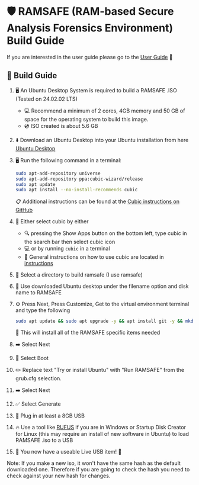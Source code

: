 # 🛡️ RAMSAFE (RAM-based Secure Analysis Forensics Environment) Build Guide

If you are interested in the user guide please go to the [User Guide](user_guide.md) 📖

## 🔨 Build Guide

1. 🖥️ An Ubuntu Desktop System is required to build a RAMSAFE .ISO (Tested on 24.02.02 LTS)
    - 💻 Recommend a minimum of 2 cores, 4GB memory and 50 GB of space for the operating system to build this image.
    - 💿 ISO created is about 5.6 GB

2. ⬇️ Download an Ubuntu Desktop into your Ubuntu installation from here [Ubuntu Desktop](https://ubuntu.com/download/desktop)

3. 🖥️ Run the following command in a terminal:

    ```bash
    sudo apt-add-repository universe
    sudo apt-add-repository ppa:cubic-wizard/release
    sudo apt update
    sudo apt install --no-install-recommends cubic
    ```

    📋 Additional instructions can be found at the [Cubic instructions on GitHub](https://github.com/PJ-Singh-001/Cubic)

4. 🚀 Either select cubic by either
    - 🔍 pressing the Show Apps button on the bottom left, type cubic in the search bar then select cubic icon
    - 💻 or by running `cubic` in a terminal
    - 📖 General instructions on how to use cubic are located in [instructions](https://github.com/PJ-Singh-001/Cubic)

5. 📁 Select a directory to build ramsafe (I use ramsafe)

6. 🎯 Use downloaded Ubuntu desktop under the filename option and disk name to RAMSAFE

7. ⚙️ Press Next, Press Customize, Get to the virtual environment terminal and type the following

    ```bash
    sudo apt update && sudo apt upgrade -y && apt install git -y && mkdir /install && cd /install && git clone https://github.com/SteveBattista/RAMSAFE.git && cd RAMSAFE/bin && ./install_script.sh
    ```

    🔧 This will install all of the RAMSAFE specific items needed

8. ➡️ Select Next

9. 🥾 Select Boot

10. ✏️ Replace text "Try or install Ubuntu" with "Run RAMSAFE" from the grub.cfg selection.

11. ➡️ Select Next

12. ✅ Select Generate

13. 🔌 Plug in at least a 8GB USB

14. 🔥 Use a tool like [RUFUS](https://rufus.ie/en/) if you are in Windows or Startup Disk Creator for Linux (this may require an install of new software in Ubuntu) to load RAMSAFE .iso to a USB

15. 🎉 You now have a useable Live USB item! 🚀

Note: If you make a new iso, it won't have the same hash as the default downloaded one. Therefore if you are going to check the hash you need to check against your new hash for changes.
